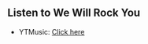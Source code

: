 ## Listen to We Will Rock You
- YTMusic: [Click here](https://music.youtube.com/watch?v=tsTH9TpxU_Y)